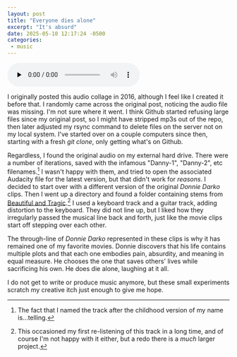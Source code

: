 ```yaml
---
layout: post
title: "Everyone dies alone"
excerpt: "It's absurd"
date: 2025-05-10 12:17:24 -0500
categories: 
 - music
---
```


<script type="module" src="/assets/wave-audio-path-player.umd.js"></script>

<wave-audio-path-player src="/assets/2025/05/dannyII.mp3" wave-width="200" wave-height="40"></wave-audio-path-player>

<noscript>
  <audio src="/assets/2025/05/dannyII.mp3" controls preload="none"></audio>
</noscript>

I originally posted this audio collage in 2016, although I feel like I created it before that. I randomly came across the original post, noticing the audio file was missing. I'm not sure where it went. I think Github started refusing large files since my original post, so I might have stripped mp3s out of the repo, then later adjusted my rsync command to delete files on the server not on my local system. I've started over on a couple computers since then, starting with a fresh _git clone_, only getting what's on Github.

Regardless, I found the original audio on my external hard drive. There were a number of iterations, saved with the infamous "Danny-1", "Danny-2", etc filenames.[^1] I wasn't happy with them, and tried to open the associated Audacity file for the latest version, but that didn't work for _reasons_. I decided to start over with a different version of the original _Donnie Darko_ clips. Then I went up a directory and found a folder containing stems from [Beautiful and Tragic](https://danielmiller.bandcamp.com/track/beautiful-and-tragic).[^2] I used a keyboard track and a guitar track, adding distortion to the keyboard. They did not line up, but I liked how they irregularly passed the musical line back and forth, just like the movie clips start off stepping over each other.

The through-line of _Donnie Darko_ represented in these clips is why it has remained one of my favorite movies. Donnie discovers that his life contains multiple plots and that each one embodies pain, absurdity, and meaning in equal measure. He chooses the one that saves others' lives while sacrificing his own. He does die alone, laughing at it all.

I do not get to write or produce music anymore, but these small experiments scratch my creative itch just enough to give me hope.

[^1]: The fact that I named the track after the childhood version of my name is...telling.

[^2]: This occasioned my first re-listening of this track in a long time, and of course I'm not happy with it either, but a redo there is a _much_ larger project.
